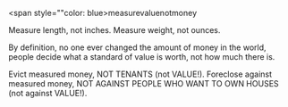 <span style=""color: blue>measurevaluenotmoney

Measure length, not inches. Measure weight, not ounces.

By definition, no one ever changed the amount of money in the world, people decide what a standard of value is worth, not how much there is.

Evict measured money, NOT TENANTS (not VALUE!).
Foreclose against measured money, NOT AGAINST PEOPLE WHO WANT TO OWN HOUSES (not against VALUE!).
